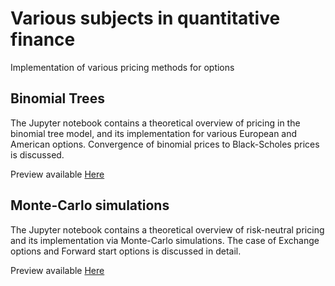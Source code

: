 # Various subjects in quantitative finance

Implementation of various pricing methods for options

## Binomial Trees

The Jupyter notebook contains a theoretical overview of pricing in the binomial tree model, and its implementation for various European and American options. Convergence of binomial prices to Black-Scholes prices is discussed.

Preview available [Here](https://nbviewer.jupyter.org/github/francescomoriello/projects/blob/main/Binomial_Trees.ipynb) 

## Monte-Carlo simulations

The Jupyter notebook contains a theoretical overview of risk-neutral pricing and its implementation via Monte-Carlo simulations. The case of Exchange options and Forward start options is discussed in detail.

Preview available [Here](https://nbviewer.jupyter.org/github/francescomoriello/projects/blob/main/MC_Simulation.ipynb) 
